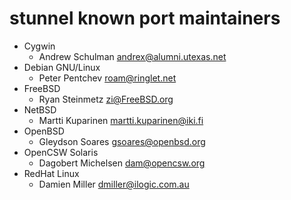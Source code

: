 # stunnel known port maintainers


* Cygwin
  - Andrew Schulman <andrex@alumni.utexas.net>
* Debian GNU/Linux
  - Peter Pentchev <roam@ringlet.net>
* FreeBSD
  - Ryan Steinmetz <zi@FreeBSD.org>
* NetBSD
  - Martti Kuparinen <martti.kuparinen@iki.fi>
* OpenBSD
  - Gleydson Soares <gsoares@openbsd.org>
* OpenCSW Solaris
  - Dagobert Michelsen <dam@opencsw.org>
* RedHat Linux
  - Damien Miller <dmiller@ilogic.com.au>
